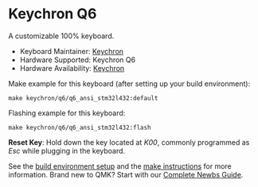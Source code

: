 # Keychron Q6

A customizable 100% keyboard.

* Keyboard Maintainer: [Keychron](https://github.com/keychron)
* Hardware Supported: Keychron Q6
* Hardware Availability: [Keychron](https://www.keychron.com)

Make example for this keyboard (after setting up your build environment):

    make keychron/q6/q6_ansi_stm32l432:default

Flashing example for this keyboard:

    make keychron/q6/q6_ansi_stm32l432:flash

**Reset Key**: Hold down the key located at *K00*, commonly programmed as *Esc* while plugging in the keyboard.

See the [build environment setup](https://docs.qmk.fm/#/getting_started_build_tools) and the [make instructions](https://docs.qmk.fm/#/getting_started_make_guide) for more information. Brand new to QMK? Start with our [Complete Newbs Guide](https://docs.qmk.fm/#/newbs).
